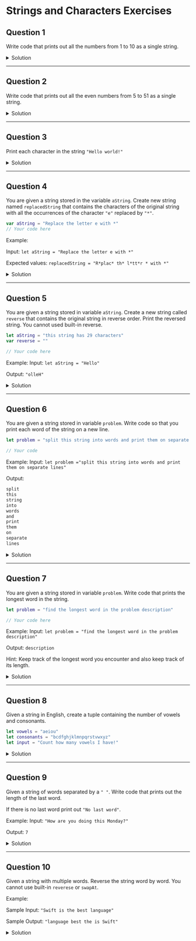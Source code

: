 # Strings and Characters Exercises 

## Question 1

Write code that prints out all the numbers from 1 to 10 as a single string.

<details>
 <summary>Solution</summary>
 
```swift 
var str = ""
for num in 1...10 {
  str += "\(num)"
}
print(str) // 12345678910
```
 
</details>

***

## Question 2

Write code that prints out all the even numbers from 5 to 51 as a single string.

<details>
 <summary>Solution</summary>
 
```swift 
var str = ""
for num in 5...51 where num % 2 == 0 {
  str += "\(num) "
}
print(str)
// 6 8 10 12 14 16 18 20 22 24 26 28 30 32 34 36 38 40 42 44 46 48 50
```
 
</details>

***

## Question 3

Print each character in the string `"Hello world!"`

<details>
 <summary>Solution</summary>
 
```swift 
let str = "Hello world!"
for char in str {
  print(char)
}
/*
 H
 e
 l
 l
 o
  
 w
 o
 r
 l
 d
 !
*/
```
 
</details>

***

## Question 4

You are given a string stored in the variable `aString`. Create new string named `replacedString` that contains the characters of the original string with all the occurrences of the character `"e"` replaced by `"*"`.

```swift
var aString = "Replace the letter e with *"
// Your code here
 ```

Example:

Input:
`let aString = "Replace the letter e with *"`

Expected values:
`replacedString = "R*plac* th* l*tt*r * with *"`

<details>
 <summary>Solution</summary>
 
```swift 
let aString = "Replace the letter e with *"

var replacedString = ""
for char in aString {
  if char == "e" {
    replacedString += "*"
    continue
  }
  replacedString.append(char)
}

print(replacedString) // R*plac* th* l*tt*r * with *
```
 
</details>

***
## Question 5

You are given a string stored in variable `aString`. Create a new string called `reverse` that contains the original string in reverse order. Print the reversed string. You cannot used built-in reverse. 

```swift
let aString = "this string has 29 characters"
var reverse = ""

// Your code here
```

Example:
Input:
`let aString = "Hello"`

Output:
`"olleH"`

<details>
 <summary>Solution</summary>
 
```swift 
let aString = "Hello"
var reverse = ""
for char in aString {
  reverse = String(char) + reverse
}
print(reverse) // olleH
```
 
</details>


***
## Question 6

You are given a string stored in variable `problem`. Write code so that you print each word of the string on a new line.

```swift
let problem = "split this string into words and print them on separate lines"

// Your code
```

Example:
Input:
`let problem ="split this string into words and print them on separate lines"`

Output:
```swift
split
this
string
into
words
and
print
them
on
separate
lines
```

<details>
 <summary>Solution</summary>
 
```swift 
let problem = "split this string into words and print them on separate lines"

let words = problem.split(separator: " ")

for word in words {
  print(word)
}

/*
 split
 this
 string
 into
 words
 and
 print
 them
 on
 separate
 lines
*/
```
 
</details>

***
## Question 7

You are given a string stored in variable `problem`. Write code that prints the longest word in the string.

```swift
let problem = "find the longest word in the problem description"

// Your code here
```

Example:
Input:
`let problem = "find the longest word in the problem description"`

Output:
`description`

Hint: Keep track of the longest word you encounter and also keep track of its length.

<details>
 <summary>Solution</summary>
 
```swift
let problem = "find the longest word in the problem description"
let words = problem.split(separator: " ")
var largestWord = ""

for word in words {
  if word.count > largestWord.count {
    largestWord = String(word)
  }
}

print(largestWord) // description
```
 
</details>

***
## Question 8

Given a string in English, create a tuple containing the number of vowels and consonants.

```swift
let vowels = "aeiou"
let consonants = "bcdfghjklmnpqrstvwxyz"
let input = "Count how many vowels I have!"
```

<details>
 <summary>Solution</summary>
 
```swift 
let vowels = Set("aeiou")
let consonants = Set("bcdfghjklmnpqrstvwxyz")
let input = "Count how many vowels I have!"

var vowelsConsonantsCount: (vowels: Int, consonants: Int) = (0, 0)

for char in input.lowercased() {
  if vowels.contains(char) {
    vowelsConsonantsCount.vowels += 1
    continue
  }
  if consonants.contains(char) {
    vowelsConsonantsCount.consonants += 1
  }
}

print(vowelsConsonantsCount)
// (vowels: 8, consonants: 13)
```
 
</details>

***
## Question 9

Given a string of words separated by a `" "`. Write code that prints out the length of the last word.

If there is no last word print out `"No last word"`.

Example:
Input: `"How are you doing this Monday?"`

Output: `7`

<details>
 <summary>Solution</summary>
 
```swift 
let str = "How are you doing this Monday?"

let words = str.split(separator: " ")

if let lastWord = words.last {
  print(lastWord.count) // 7
} else {
  print("No last word")
}
```
 
</details>


***
## Question 10

Given a string with multiple words. Reverse the string word by word. You cannot use built-in `reverese` or `swapAt`.

Example:

Sample Input: `"Swift is the best language"`

Sample Output: `"language best the is Swift"`

<details>
 <summary>Solution</summary>
 
```swift 
let str = "Swift is the best language"

var words = str.split(separator: " ")

var reverseWords = [String]()

for (index, _) in words.enumerated() where index < words.count / 2 {
  let temp = words[index]
  words[index] = words[words.count - 1 - index]
  words[words.count - 1 - index] = temp
}

print(words.joined(separator: " ")) // language best the is Swift
```
 
</details>
